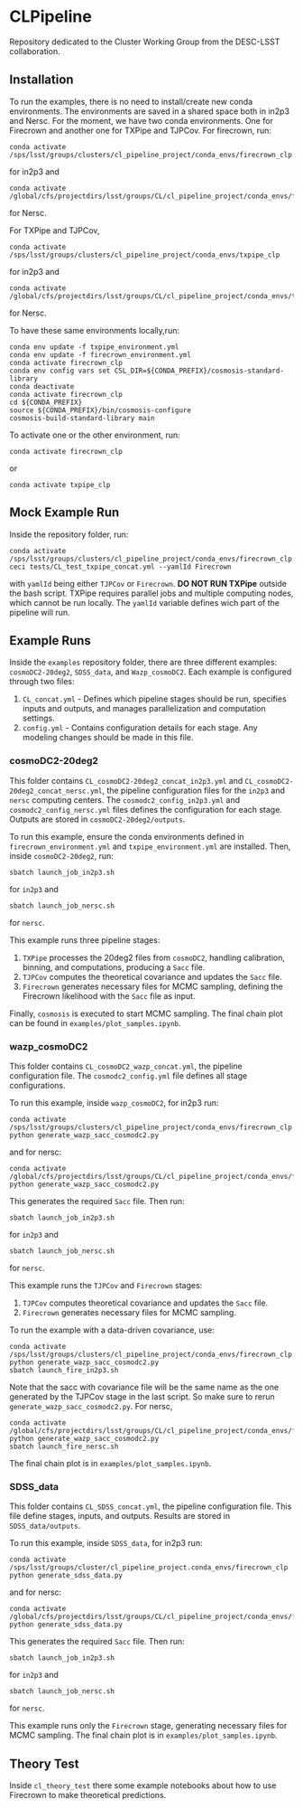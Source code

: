 # CLPipeline
Repository dedicated to the Cluster Working Group from the DESC-LSST collaboration.

## Installation
To run the examples, there is no need to install/create new conda environments.
The environments are saved in a shared space both in in2p3 and Nersc. For the 
moment, we have two conda environments. One for Firecrown and another one for
TXPipe and TJPCov. For firecrown, run:
```
conda activate /sps/lsst/groups/clusters/cl_pipeline_project/conda_envs/firecrown_clp
```
for in2p3 and 
```
conda activate /global/cfs/projectdirs/lsst/groups/CL/cl_pipeline_project/conda_envs/firecrown_clp
```

for Nersc.

For TXPipe and TJPCov,
```
conda activate /sps/lsst/groups/clusters/cl_pipeline_project/conda_envs/txpipe_clp
```
for in2p3 and 
```
conda activate /global/cfs/projectdirs/lsst/groups/CL/cl_pipeline_project/conda_envs/txpipe_clp
```
for Nersc.

To have these same environments locally,run:
```
conda env update -f txpipe_environment.yml
conda env update -f firecrown_environment.yml
conda activate firecrown_clp
conda env config vars set CSL_DIR=${CONDA_PREFIX}/cosmosis-standard-library
conda deactivate
conda activate firecrown_clp
cd ${CONDA_PREFIX}
source ${CONDA_PREFIX}/bin/cosmosis-configure
cosmosis-build-standard-library main
```
To activate one or the other environment, run:
```
conda activate firecrown_clp
```
or
```
conda activate txpipe_clp
```

## Mock Example Run
Inside the repository folder, run:
```
conda activate /sps/lsst/groups/clusters/cl_pipeline_project/conda_envs/firecrown_clp
ceci tests/CL_test_txpipe_concat.yml --yamlId Firecrown
```
with `yamlId` being either `TJPCov` or `Firecrown`. **DO NOT RUN TXPipe** outside
the bash script. TXPipe requires parallel jobs and multiple computing nodes, which
cannot be run locally. The `yamlId` variable defines wich part of the pipeline will
run.

## Example Runs
Inside the `examples` repository folder, there are three different examples:
`cosmoDC2-20deg2`, `SDSS_data`, and `Wazp_cosmoDC2`. Each example is configured
through two files:

1. `CL_concat.yml` - Defines which pipeline stages should be run, specifies
inputs and outputs, and manages parallelization and computation settings.
2. `config.yml` - Contains configuration details for each stage. Any modeling
changes should be made in this file.

### cosmoDC2-20deg2
This folder contains `CL_cosmoDC2-20deg2_concat_in2p3.yml` and
`CL_cosmoDC2-20deg2_concat_nersc.yml`, the pipeline configuration files for
the `in2p3` and `nersc` computing centers. The `cosmodc2_config_in2p3.yml` and 
`cosmodc2_config_nersc.yml` files defines the configuration for each stage.
Outputs are stored in `cosmoDC2-20deg2/outputs`.

To run this example, ensure the conda environments defined in
`firecrown_environment.yml` and `txpipe_environment.yml` are installed. Then,
inside `cosmoDC2-20deg2`, run:
```
sbatch launch_job_in2p3.sh
```
for `in2p3` and
```
sbatch launch_job_nersc.sh
```
for `nersc`.

This example runs three pipeline stages:
1. `TXPipe` processes the 20deg2 files from `cosmoDC2`, handling calibration,
binning, and computations, producing a `Sacc` file.
2. `TJPCov` computes the theoretical covariance and updates the `Sacc` file.
3. `Firecrown` generates necessary files for MCMC sampling, defining the
Firecrown likelihood with the `Sacc` file as input.

Finally, `cosmosis` is executed to start MCMC sampling. The final chain plot
can be found in `examples/plot_samples.ipynb`.

### wazp_cosmoDC2
This folder contains `CL_cosmoDC2_wazp_concat.yml`, the pipeline configuration 
file. The `cosmodc2_config.yml` file defines all stage configurations.

To run this example, inside
`wazp_cosmoDC2`, for in2p3 run:
```
conda activate /sps/lsst/groups/clusters/cl_pipeline_project/conda_envs/firecrown_clp
python generate_wazp_sacc_cosmodc2.py
```
and for nersc:
```
conda activate /global/cfs/projectdirs/lsst/groups/CL/cl_pipeline_project/conda_envs/firecrown_clp
python generate_wazp_sacc_cosmodc2.py
```
This generates the required `Sacc` file. Then run:
```
sbatch launch_job_in2p3.sh
```
for `in2p3` and
```
sbatch launch_job_nersc.sh
```
for `nersc`.

This example runs the `TJPCov` and `Firecrown` stages:
1. `TJPCov` computes theoretical covariance and updates the `Sacc` file.
2. `Firecrown` generates necessary files for MCMC sampling.

To run the example with a data-driven covariance, use:
```
conda activate /sps/lsst/groups/clusters/cl_pipeline_project/conda_envs/firecrown_clp
python generate_wazp_sacc_cosmodc2.py
sbatch launch_fire_in2p3.sh
```
Note that the sacc with covariance file will be the same name as the one
generated by the TJPCov stage in the last script. So make sure to rerun
`generate_wazp_sacc_cosmodc2.py`.
For nersc,
```
conda activate /global/cfs/projectdirs/lsst/groups/CL/cl_pipeline_project/conda_envs/firecrown_clp
python generate_wazp_sacc_cosmodc2.py
sbatch launch_fire_nersc.sh
```

The final chain plot is in `examples/plot_samples.ipynb`.

### SDSS_data
This folder contains `CL_SDSS_concat.yml`, the pipeline configuration file.
This file define stages, inputs, and outputs. Results are stored in `SDSS_data/outputs`.

To run this example, inside `SDSS_data`, for in2p3 run:

```
conda activate /sps/lsst/groups/cluster/cl_pipeline_project.conda_envs/firecrown_clp
python generate_sdss_data.py
```
and for nersc:
```
conda activate /global/cfs/projectdirs/lsst/groups/CL/cl_pipeline_project/conda_envs/firecrown_clp
python generate_sdss_data.py
```

This generates the required `Sacc` file. Then run:
```
sbatch launch_job_in2p3.sh
```
for `in2p3` and
```
sbatch launch_job_nersc.sh
```
for `nersc`.

This example runs only the `Firecrown` stage, generating necessary files for
MCMC sampling. The final chain plot is in `examples/plot_samples.ipynb`.

## Theory Test
Inside `cl_theory_test` there some example notebooks about how to use Firecrown
to make theoretical predictions.

